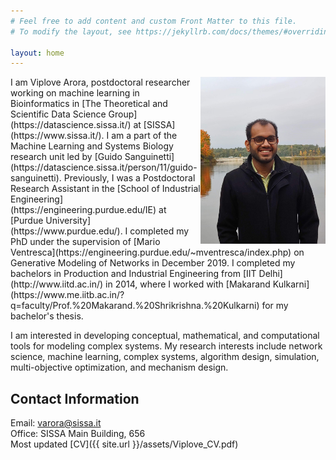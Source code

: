 ```yaml
---
# Feel free to add content and custom Front Matter to this file.
# To modify the layout, see https://jekyllrb.com/docs/themes/#overriding-theme-defaults

layout: home
---
```

<img style="float: right;" src="Viplove.jpg" width="200" /> 
I am Viplove Arora, postdoctoral researcher working on machine learning in Bioinformatics in [The Theoretical and Scientific Data Science Group](https://datascience.sissa.it/) at [SISSA](https://www.sissa.it/). I am a part of the Machine Learning and Systems Biology research unit led by [Guido Sanguinetti](https://datascience.sissa.it/person/11/guido-sanguinetti). Previously, I was a Postdoctoral Research Assistant in the [School of Industrial Engineering](https://engineering.purdue.edu/IE) at [Purdue University](https://www.purdue.edu/). I completed my PhD under the supervision of [Mario Ventresca](https://engineering.purdue.edu/~mventresca/index.php) on Generative Modeling of Networks in December 2019. I completed my bachelors in Production and Industrial Engineering from [IIT Delhi](http://www.iitd.ac.in/) in 2014, where I worked with [Makarand Kulkarni](https://www.me.iitb.ac.in/?q=faculty/Prof.%20Makarand.%20Shrikrishna.%20Kulkarni) for my bachelor's thesis.  

I am interested in developing conceptual, mathematical, and computational tools for modeling complex systems. My research interests include network science, machine learning, complex systems, algorithm design, simulation, multi-objective optimization, and mechanism design.

## Contact Information  
Email: varora@sissa.it  
Office: SISSA Main Building, 656  
Most updated [CV]({{ site.url }}/assets/Viplove_CV.pdf)